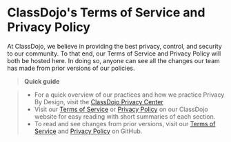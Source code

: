 ClassDojo's Terms of Service and Privacy Policy
=====================

At ClassDojo, we believe in providing the best privacy, control, and security to our community. To that end, our Terms of Service and Privacy Policy will both be hosted here. In doing so, anyone can see all the changes our team has made from prior versions of our policies.

> **Quick guide**

> - For a quick overview of our practices and how we practice Privacy By Design, visit the [ClassDojo Privacy Center](https://www.classdojo.com/privacycenter)
> - Visit our [Terms of Service](https://www.classdojo.com/terms) or [Privacy Policy](https://www.classdojo.com/privacy) on our ClassDojo website for easy reading with short summaries of each section.
> - To read and see changes from prior versions, visit our [Terms of Service](https://github.com/manojlamba/policies/blob/master/terms.md) and [Privacy Policy](https://github.com/manojlamba/policies/blob/master/privacy.md) on GitHub.

